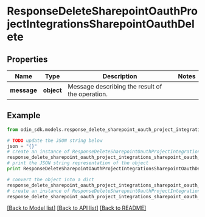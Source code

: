 # ResponseDeleteSharepointOauthProjectIntegrationsSharepointOauthDelete


## Properties

Name | Type | Description | Notes
------------ | ------------- | ------------- | -------------
**message** | **object** | Message describing the result of the operation. | 

## Example

```python
from odin_sdk.models.response_delete_sharepoint_oauth_project_integrations_sharepoint_oauth_delete import ResponseDeleteSharepointOauthProjectIntegrationsSharepointOauthDelete

# TODO update the JSON string below
json = "{}"
# create an instance of ResponseDeleteSharepointOauthProjectIntegrationsSharepointOauthDelete from a JSON string
response_delete_sharepoint_oauth_project_integrations_sharepoint_oauth_delete_instance = ResponseDeleteSharepointOauthProjectIntegrationsSharepointOauthDelete.from_json(json)
# print the JSON string representation of the object
print ResponseDeleteSharepointOauthProjectIntegrationsSharepointOauthDelete.to_json()

# convert the object into a dict
response_delete_sharepoint_oauth_project_integrations_sharepoint_oauth_delete_dict = response_delete_sharepoint_oauth_project_integrations_sharepoint_oauth_delete_instance.to_dict()
# create an instance of ResponseDeleteSharepointOauthProjectIntegrationsSharepointOauthDelete from a dict
response_delete_sharepoint_oauth_project_integrations_sharepoint_oauth_delete_form_dict = response_delete_sharepoint_oauth_project_integrations_sharepoint_oauth_delete.from_dict(response_delete_sharepoint_oauth_project_integrations_sharepoint_oauth_delete_dict)
```
[[Back to Model list]](../README.md#documentation-for-models) [[Back to API list]](../README.md#documentation-for-api-endpoints) [[Back to README]](../README.md)


